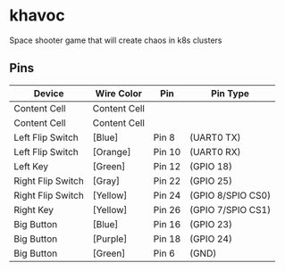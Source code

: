 # khavoc
Space shooter game that will create chaos in k8s clusters

## Pins
| Device  | Wire Color | Pin | Pin Type |
| ------------- | ------------- | ------------- | ------------- |
| Content Cell  | Content Cell  |
| Content Cell  | Content Cell  |
| Left Flip Switch | [Blue] | Pin 8 | (UART0 TX) |
| Left Flip Switch | [Orange] | Pin 10 | (UART0 RX) |
| Left Key | [Green] | Pin 12 | (GPIO 18) |
| Right Flip Switch | [Gray] | Pin 22 | (GPIO 25) |
| Right Flip Switch | [Yellow] | Pin 24 | (GPIO 8/SPIO CS0) |
| Right Key | [Yellow] | Pin 26 | (GPIO 7/SPIO CS1) |
| Big Button | [Blue] |  Pin 16 | (GPIO 23) |
| Big Button | [Purple] | Pin 18 | (GPIO 24) |
| Big Button | [Green] | Pin 6 | (GND) |
